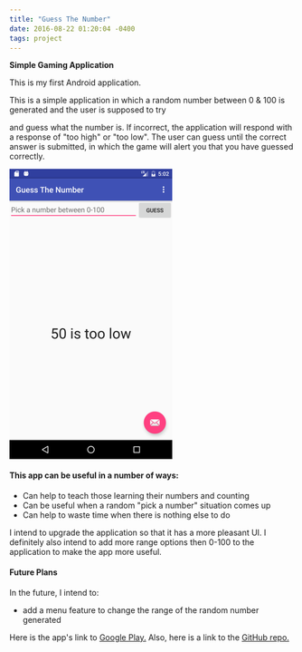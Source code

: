 ```yaml
---
title: "Guess The Number"
date: 2016-08-22 01:20:04 -0400
tags: project
---
```

**Simple Gaming Application**

This is my first Android application.

This is a simple application in which a random number between 0 & 100 is generated and the user is supposed to try
<!--sep-->
and guess what the number is. If incorrect, the application will respond with a response of "too high" or "too low".
The user can guess until the correct answer is submitted, in which the game will alert you that you have guessed correctly.

<img src="/assets/img/posts/GuessTN-Guess.png" align="middle" width="288" height="512" alt="After guess screenshot">

#### This app can be useful in a number of ways: ####

- Can help to teach those learning their numbers and counting
- Can be useful when a random "pick a number" situation comes up
- Can help to waste time when there is nothing else to do

I intend to upgrade the application so that it has a more pleasant UI. I definitely also intend to add more range options then
0-100 to the application to make the app more useful.

#### Future Plans ####

In the future, I intend to:

- add a menu feature to change the range of the random number generated

Here is the app's link to [Google Play.](https://play.google.com/store/apps/details?id=io.github.ngbrown11.myfirstapp)
Also, here is a link to the [GitHub repo.](https://github.com/ngbrown11/guess-the-number)

